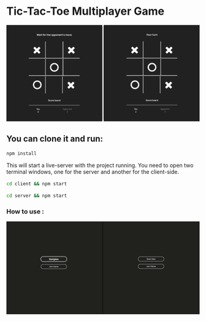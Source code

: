 # Tic-Tac-Toe Multiplayer Game

<!-- ## [Watch it live](https://gulevskydev-sorting-visualier.netlify.app/) -->

![Tic-Tac-Toe](./git-image.jpg)

## You can clone it and run:

```bash
npm install
```

This will start a live-server with the project running. You need to open two terminal windows, one for the server and another for the client-side.

```bash
cd client && npm start
```

```bash
cd server && npm start
```

### How to use :

![Game](./git-gif.gif)
